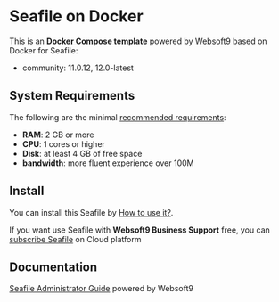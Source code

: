 # Seafile on Docker  

This is an **[Docker Compose template](https://github.com/Websoft9/docker-library)** powered by [Websoft9](https://www.websoft9.com) based on Docker for Seafile:


 - community:  11.0.12, 12.0-latest


## System Requirements

The following are the minimal [recommended requirements](https://cloud.seafile.com/published/seafile-manual-cn/docker):

* **RAM**: 2 GB or more
* **CPU**: 1 cores or higher
* **Disk**: at least 4 GB of free space
* **bandwidth**: more fluent experience over 100M  

## Install

You can install this Seafile by [How to use it?](https://github.com/Websoft9/docker-library#how-to-use-it).   

If you want use Seafile with **Websoft9 Business Support** free, you can [subscribe Seafile](https://www.websoft9.com/apps) on Cloud platform

## Documentation

[Seafile Administrator Guide](https://support.websoft9.com/docs/seafile) powered by Websoft9